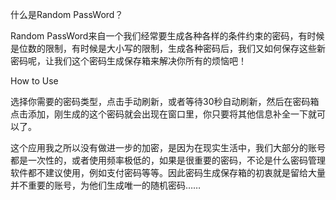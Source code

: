 
什么是Random PassWord？

Random PassWord来自一个我们经常要生成各种各样的条件约束的密码，有时候是位数的限制，有时候是大小写的限制，生成各种密码后，我们又如何保存这些新密码呢，让我们这个密码生成保存箱来解决你所有的烦恼吧！

How to Use

选择你需要的密码类型，点击手动刷新，或者等待30秒自动刷新，然后在密码箱点击添加，刚生成的这个密码就会出现在窗口里，你只要将其他信息补全一下就可以了。

这个应用我之所以没有做进一步的加密，是因为在现实生活中，我们大部分的账号都是一次性的，或者使用频率极低的，如果是很重要的密码，不论是什么密码管理软件都不建议使用，例如支付密码等等。因此密码生成保存箱的初衷就是留给大量并不重要的账号，为他们生成唯一的随机密码……

